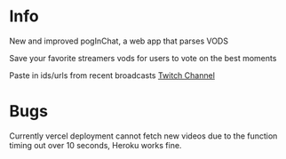 # Info

New and improved pogInChat, a web app that parses VODS

Save your favorite streamers vods for users to vote on the best moments

Paste in ids/urls from recent broadcasts [Twitch Channel](https://www.twitch.tv/twitchplayspokemon/videos)

# Bugs
Currently vercel deployment cannot fetch new videos due to the function timing out over 10 seconds, Heroku works fine.

